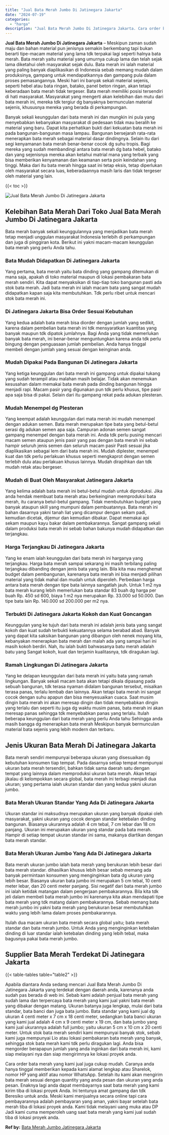 ```yaml
---
title: "Jual Bata Merah Jumbo Di Jatinegara Jakarta"
date: "2024-07-19"
categories: 
  - "harga"
description: "Jual Bata Merah Jumbo Di Jatinegara Jakarta. Cara order bata merah yang kami jual juga cukup mudah. Caranya anda hanya tinggal memberikan kepada kami alamat..."
---
```


**Jual Bata Merah Jumbo Di Jatinegara Jakarta** – Meskipun zaman sudah maju dan bahan material pun jenisnya semakin berkembang tapi bukan berarti tipe-macam material yang lama tdk terpakai lagi seperti halnya bata merah. Bata merah yaitu material yang umurnya cukup lama dan telah sejak lama diketahui oleh masyarakat sejak dulu. Bata merah ini ialah material yang paling banyak diaplikasikan di Indonesia sebab memang mudah dalam produksinya, gampang untuk mendapatkannya dan gampang pula dalam proses pemasangannya. Meski hari ini banyak sekali material sejenis, seperti hebel atau bata ringan, batako, panel beton ringan, akan tetapi keberadaan bata merah tidak tergeser. Bata merah memiliki posisi tersendiri di hati masyarakat. Masyarakat yang mengerti akan kelebihan dan mutu dari bata merah ini, mereka tdk tergiur dg banyaknya bermunculan material sejenis, khususnya mereka yang berada di perkampungan.

Banyak sekali keunggulan dari bata merah ini dan mungkin ini pula yang menyebabkan kebanyakan masyarakat di pedesaan tidak mau beralih ke material yang baru. Dapat kita perhatikan bukti dari kekuatan bata merah ini pada bangunan-bangunan masa lampau. Bangunan bersejarah rata-rata menerapkan bata merah sebagai material dasar dindingnya. Selain itu dari segi kenyamanan bata merah benar-benar cocok dg suhu tropis. Bagi mereka yang sudah membandingi antara bata merah dg bata hebel, batako dan yang sejenisnya mereka akan ketahui matrial mana yang terbaik yang bisa memberikan kenyamanan dan keamanan serta poin keindahan yang tinggi. Maka dari itu bata merah hingga saat ini tetap eksis, tetap diperlukan oleh masyarakat secara luas, keberadaannya masih laris dan tidak tergeser oleh material yang lain.

{{< toc >}}

![Jual Bata Merah Jumbo Di Jatinegara Jakarta](/images/jual-bata-merah-06.png)

## Kelebihan Bata Merah Dari Toko Jual Bata Merah Jumbo Di Jatinegara Jakarta

Bata merah banyak sekali keunggulannya yang menjadikan bata merah tetap menjadi unggulan masyarakat Indonesia terlebih di perkampungan dan juga di pinggiran kota. Berikut ini yakni macam-macam keunggulan bata merah yang perlu Anda tahu.

### Bata Mudah Didapatkan Di Jatinegara Jakarta

Yang pertama, bata merah yaitu bata dinding yang gampang ditemukan di mana saja, apakah di toko material maupun di lokasi pembakaran bata merah sendiri. Kita dapat menyaksikan di tiap-tiap toko bangunan pasti ada stok bata merah. Jadi bata merah ini ialah macam bata yang sangat mudah didapatkan kapan saja kita membutuhkan. Tdk perlu ribet untuk mencari stok bata merah ini.

### Di Jatinegara Jakarta Bisa Order Sesuai Kebutuhan

Yang kedua adalah bata merah bisa diorder dengan jumlah yang sedikit, karena dalam pembelian bata merah ini tdk mensyaratkan kuantitas yang banyak maupun tdk dipatok jumlahnya. Bagi Anda yang tidak memerlukan banyak bata merah, ini benar-benar menguntungkan karena anda tdk perlu bingung dengan penguasaan jumlah pembelian. Anda hanya tinggal membeli dengan jumlah yang sesuai dengan keinginan anda.

### Mudah Dipakai Pada Bangunan Di Jatinegara Jakarta

Yang ketiga keunggulan dari bata merah ini gampang untuk dipakai tukang yang sudah terampil atau malahan masih belajar. Tidak akan menemukan kesusahan dalam memakai bata merah pada dinding bangunan hingga menjadi rapi. Macam pasir yang digunakan pun tdk perlu khusus, tipe pasir apa saja bisa di pakai. Selain dari itu gampang rekat pada adukan plesteran.

### Mudah Menempel dg Plesteran

Yang keempat adalah keunggulan dari mata merah ini mudah menempel dengan adukan semen. Bata merah merupakan tipe bata yang betul-betul serasi dg adukan semen apa saja. Campuran adonan semen sangat gampang menempel dengan bata merah ini. Anda tdk perlu pusing mencari macam semen ataupun jenis pasir yang pas dengan bata merah ini sebab hampir seluruh jenis semen dan seluruh macam pasir Pasti sesuai jika diaplikasikan sebagai lem dari bata merah ini. Mudah diplester, menempel kuat dan tdk perlu perlakuan khusus seperti mengkaprot dengan semen terlebih dulu atau perlakuan khusus lainnya. Mudah dirapihkan dan tdk mudah retak atau bergeser.

### Mudah di Buat Oleh Masyarakat Jatinegara Jakarta

Yang kelima adalah bata merah ini betul-betul mudah untuk diproduksi. Jika anda hendak membuat bata merah atau berkeinginan memproduksi bata merah, itu caranya betul-betul gampang. Tidak membutuhkan budget yang banyak ataupun skill yang mumpuni dalam pembuatannya. Bata merah ini bahan dasarnya yakni tanah liat yang dicampur dengan sekam padi, kemudian dicetak, dijemur dan kemudian dibakar. Dapat memakai api sekam maupun kayu bakar dalam pembakarannya. Sangat gampang sekali dalam produksi bata merah ini sebab bahan bakunya mudah didapatkan dan terjangkau.

### Harga Terjangkau Di Jatinegara Jakarta

Yang ke enam ialah keunggulan dari bata merah ini harganya yang terjangkau. Harga bata merah sampai sekarang ini masih terbilang paling terjangkau dibanding dengan jenis bata yang lain. Bila kita mau menghemat budget dalam pembangunan, karenanya bata merah ini bisa menjadi pilihan material yang tidak mahal dan mudah untuk diperoleh. Perbedaan harga antara bata merah dengan tipe bata lainnya sangatlah jauh. Untuk 1 m2 nya bata merah kurang lebih memerlukan bata standar 83 buah dg harga per buah Rp. 450 sd 600, biaya 1 m2 nya merupakan Rp. 33.000 sd 50.000. Dan tipe bata lain Rp. 140.000 sd 200.000 per m2 nya.

### Terbukti Di Jatinegara Jakarta Kokoh dan Kuat Goncangan

Keunggulan yang ke tujuh dari bata merah ini adalah jenis bata yang sangat kokoh dan kuat sudah terbukti kekuatannya selama berabad abad. Banyak yang dapat kita saksikan bangunan yang dibangun oleh nenek moyang kita, kebanyakan menerapkan bata merah dan malah ada yang sampai hari ini masih kokoh berdiri. Nah, itu ialah bukti bahwasanya batu merah adalah batu yang Sangat kokoh, kuat dan terjamin kualitasnya, tdk diragukan lagi.

### Ramah Lingkungan Di Jatinegara Jakarta

Yang ke delapan keunggulan dari bata merah ini yaitu bata yang ramah lingkungan. Banyak sekali macam bata akan tetapi dikala dipasang pada sebuah bangunan, tdk terasa nyaman didalam bangunan tersebut, misalkan terasa panas, terlalu lembab dan lainnya. Akan tetapi bata merah ini sangat cocok dengan suhu apapun dan bisa menyesuaikan cuaca. Saat musim dingin bata merah ini akan meresap dingin dan tidak menyebabkan dingin yang terlalu dan seperti itu juga dg waktu musim panas, bata merah ini akan meresap panas sehingga tdk menyebabkan panas yang terlalu. Itulah beberapa keunggulan dari bata merah yang perlu Anda tahu Sehingga anda masih bangga dg menerapkan bata merah Meskipun banyak bermunculan material bata sejenis yang lebih modern dan terbaru.

## Jenis Ukuran Bata Merah Di Jatinegara Jakarta

Bata merah sendiri mempunyai beberapa ukuran yang disesuaikan dg kebutuhan konsumen tiap tempat. Pada dasarnya setiap tempat mempunyai ukuran bata merah tersendiri, bahkan tidak sama daerah satu dengan tempat yang lainnya dalam memproduksi ukuran bata merah. Akan tetapi jikalau di kelompokkan secara global, bata merah ini terbagi menjadi dua ukuran; yang pertama ialah ukuran standar dan yang kedua yakni ukuran jumbo.

### Bata Merah Ukuran Standar Yang Ada Di Jatinegara Jakarta

Ukuran standar ini maksudnya merupakan ukuran yang banyak dipakai oleh masyarakat, yakni ukuran yang cocok dengan standar ketebalan dinding bangunan. Biasanya ukurannya adalah 4 cm tebal, 7 cm lebar dan 18 cm panjang. Ukuran ini merupakan ukuran yang standar pada bata merah. Hampir di setiap tempat ukuran standar ini sama, makanya diartikan dengan bata merah standar.

### Bata Merah Ukuran Jumbo Yang Ada Di Jatinegara Jakarta

Bata merah ukuran jumbo ialah bata merah yang berukuran lebih besar dari bata merah standar. dihasilkan khusus lebih besar sebab memang ada banyak permintaan konsumen yang menginginkan bata dg ukuran yang lebih besar. Biasanya ukuran bata jumbo ini merupakan 5 cm tebal, 10 centi meter lebar, dan 20 centi meter panjang. Sisi negatif dari bata merah jumbo ini ialah ketidak matangan dalam pengerjaan pembakarannya. Bila kita tdk jeli dalam membeli bata merah jumbo ini karenanya kita akan mendapati tipe bata merah yang tdk matang dalam pembakarannya. Sebab memang bata merah jumbo ini yakni bata merah yang berukuran besar membutuhkan waktu yang lebih lama dalam proses pembakarannya.

Itulah dua macam ukuran bata merah secara global yaitu; bata merah standar dan bata merah jumbo. Untuk Anda yang menginginkan ketebalan dinding di luar standar ialah ketebalan dinding yang lebih tebal, maka bagusnya pakai bata merah jumbo.

## Supplier Bata Merah Terdekat Di Jatinegara Jakarta

{{< table-tables table="table2" >}}

Apabila diantara Anda sedang mencari Jual Bata Merah Jumbo Di Jatinegara Jakarta yang terdekat dengan daerah anda, karenanya anda sudah pas berada di web ini. Sebab kami adalah penjual bata merah yang sudah lama dan terpercaya bata merah yang kami jual yakni bata merah yang dibakar dengan matang. Ukuran batanya juga lengkap, mulai dari bata standar, bata banci dan juga bata jumbo. Bata standar yang kami jual dg ukuran 4 centi meter x 7 cm x 18 centi meter, sedangkan bata banci ukuran yang kami jual adalah 4 cm x 9 centi meter x 19 cm, dan bata jumbo yang kami jual ukurannya adalah full jumbo; yaitu ukuran 5 cm x 10 cm x 20 centi meter. Untuk stok bata merah sendiri kami mempunyai banyak stok, sebab kami juga mempunyai Lio atau lokasi pembakaran bata merah yang banyak, sehingga stok bata merah kami tdk perlu diragukan lagi. Anda bisa mengorder berapapun jumlah yang anda inginkan dari bata merah ini, kami siap melayani nya dan siap mengirimnya ke lokasi proyek anda.

Cara order bata merah yang kami jual juga cukup mudah. Caranya anda hanya tinggal memberikan kepada kami alamat lengkap atau Sharelok, nomor HP yang aktif atau nomor WhatsApp. Setelah itu kami akan mengirim bata merah sesuai dengan quantity yang anda pesan dan ukuran yang anda pesan. Enaknya lagi anda dapat membayarnya saat bata merah yang kami kirim tiba di lokasi proyek Anda. Ini tentunya amat gampang dan tdk Beresiko untuk anda. Meski kami menjualnya secara online tapi cara pembayarannya adalah pembayaran yang aman, yakni bayar setelah bata merah tiba di lokasi proyek anda. Kami tidak melayani uang muka atau DP Jadi kami cuma memperoleh uang saat bata merah yang kami jual sudah tiba di lokasi proyek anda.

**Ref by:** [Bata Merah Jumbo Jatinegara Jakarta](https://id.wikipedia.org/wiki/Bata)
